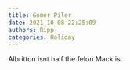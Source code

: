 ```yaml
---
title: Gomer Piler
date: 2021-10-08 22:25:09
authors: Ripp
categories: Holiday
---
```


 Albritton isnt half the felon Mack is.